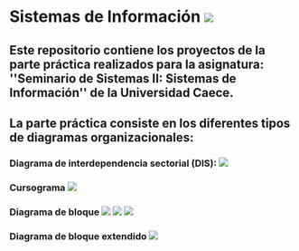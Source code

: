 # Sistemas de Información <img src="https://img.icons8.com/cotton/50/000000/information-pyramid.png"/>

## Este repositorio contiene los proyectos de la parte práctica realizados para la asignatura: ''Seminario de Sistemas II: Sistemas de Información'' de la Universidad Caece.
## La parte práctica consiste en los diferentes tipos de diagramas organizacionales:
### Diagrama de interdependencia sectorial (DIS): <img src="https://img.icons8.com/carbon-copy/60/000000/serial-tasks.png"/>
### Cursograma <img src="https://img.icons8.com/dusk/50/000000/workflow.png"/>
### Diagrama de bloque <img src="https://img.icons8.com/dotty/60/000000/activity-feed.png"/> <img src="https://img.icons8.com/ios/50/000000/sankey.png"/>  <img src="https://img.icons8.com/dotty/60/000000/activity-feed.png"/>
### Diagrama de bloque extendido <img src="https://img.icons8.com/dotty/60/000000/activity-grid.png"/>
